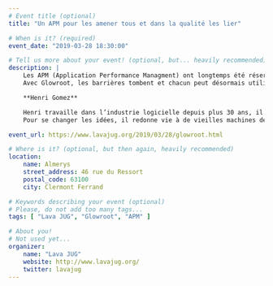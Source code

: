 ```yaml
---
# Event title (optional)
title: "Un APM pour les amener tous et dans la qualité les lier"

# When is it? (required)
event_date: "2019-03-28 18:30:00"

# Tell us more about your event! (optional, but... heavily recommended)
description: |
    Les APM (Application Performance Managment) ont longtemps été réservés aux équipes de production.
    Avec Glowroot, les barrières tombent et chacun peut désormais utiliser cet outillage pour améliorer la qualité et l'expérience utilisateur.

    **Henri Gomez**

    Henri travaille dans l’industrie logicielle depuis plus 30 ans, il a glissé doucement du Dev au Run et il est actuellement Head of SRE chez Saagie.
    Pour se changer les idées, il redonne vie à de vieilles machines des années 80/90, "c64 for ever" !

event_url: https://www.lavajug.org/2019/03/28/glowroot.html

# Where is it? (optional, but then again, heavily recommended)
location:
    name: Almerys
    street_address: 46 rue du Ressort
    postal_code: 63100
    city: Clermont Ferrand

# Keywords describing your event (optional)
# Please, do not add too many tags...
tags: [ "Lava JUG", "Glowroot", "APM" ]

# About you!
# Not used yet...
organizer:
    name: "Lava JUG"
    website: http://www.lavajug.org/
    twitter: lavajug
---
```

